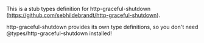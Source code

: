 This is a stub types definition for http-graceful-shutdown (https://github.com/sebhildebrandt/http-graceful-shutdown).

http-graceful-shutdown provides its own type definitions, so you don't need @types/http-graceful-shutdown installed!